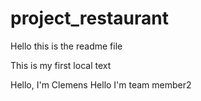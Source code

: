 # project_restaurant

Hello this is the readme file

This is my first local text

Hello, I'm Clemens
Hello I'm team member2

